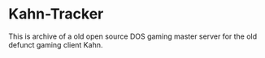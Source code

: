 # Kahn-Tracker
This is archive of a old open source DOS gaming master server for the old defunct gaming client Kahn.
